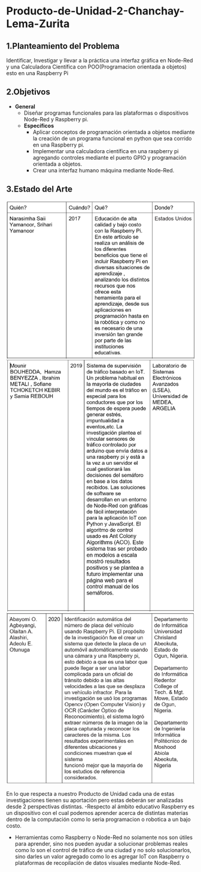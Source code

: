 # Producto-de-Unidad-2-Chanchay-Lema-Zurita

## 1.Planteamiento del Problema
Identificar, Investigar y llevar a la práctica una interfaz gráfica en Node-Red y una Calculadora Científica con POO(Programacion orientada a objetos) esto en una Raspberry Pi

## 2.Objetivos
- **General**
     - Diseñar programas funcionales para las plataformas o dispositivos Node-Red y Raspberry pi.
   - **Específicos**
     - Aplicar conceptos de programación orientada a objetos mediante la creación de un programa funcional en python que sea corrido en una Raspberry pi.
     - Implementar una calculadora científica en una raspberry pi agregando controles mediante el puerto GPIO y programación orientada a objetos.
     - Crear una interfaz humano máquina mediante Node-Red.
     
## 3.Estado del Arte
![](img/1.png)
![](img/2.png)
![](img/3.png)

En lo que respecta a nuestro Producto de Unidad cada una de estas investigaciones tienen su aportación pero estas deberán ser analizadas desde 2 perspectivas distintas.
 -Respecto al ámbito educativo Raspberry es un dispositivo con el cual podemos aprender acerca de distintas materias dentro de la computación como lo seria programacion o robotica a un bajo costo.
 - Herramientas como Raspberry o Node-Red no solamente nos son útiles para aprender, sino nos pueden ayudar  a solucionar problemas reales como lo son el control de tráfico de una ciudad y no solo solucionarlos, sino darles un valor agregado como lo es agregar IoT con Raspberry o plataformas de recopilación de datos visuales mediante Node-Red.
 
 

